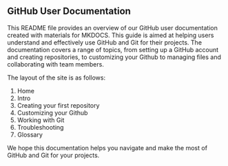 ## GitHub User Documentation

This README file provides an overview of our GitHub user documentation created with materials for MKDOCS. This guide is aimed at helping users understand and effectively use GitHub and Git for their projects. The documentation covers a range of topics, from setting up a GitHub account and creating repositories, to customizing your Github to managing files and collaborating with team members.

The layout of the site is as follows:

1. Home
2. Intro
3. Creating your first repository
4. Customizing your Github
5. Working with Git
6. Troubleshooting
7. Glossary

We hope this documentation helps you navigate and make the most of GitHub and Git for your projects. 

